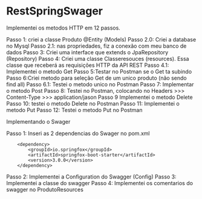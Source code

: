 # RestSpringSwager

Implementei os metodos HTTP em 12 passos.

Passo 1: criei a classe Produto @Entity (Models)
Passo 2.0: Criei a database no Mysql
Passo 2.1: nas propriedades, fiz a conexão com meu banco de dados
Passo 3: Criei uma interface que extends o JpaRepository (Repository)
Passo 4: Criei uma classe Classeresouces (resources). Essa classe que receberá as requisições HTTP da API REST
Passo 4.1: Implementei o metodo Get 
Passo 5:Testar no Postman se o Get ta subindo  
Passo 6:Criei metodo para seleção Get de um unico produto (não sendo find all)
Passo 6.1: Testei o metodo unico no Postman
Passo 7: Implementar o metodo Post 
Passo 8: Testei no Postman, colocando no Headers >>> Content-Type >>> application/jason
Passo 9 Implementei o metodo Delete
Passo 10: testei o metodo Delete no Postman
Passo 11: Implementei o metodo Put 
Passo 12: Testei o metodo Put no Postman


Implementando o Swager 

Passo 1: Inseri as 2 dependencias do Swager no pom.xml

<!-- https://mvnrepository.com/artifact/io.springfox/springfox-boot-starter -->

		<dependency>
			<groupId>io.springfox</groupId>
			<artifactId>springfox-boot-starter</artifactId>
			<version>3.0.0</version>
		</dependency>


Passo 2: Implementei a Configuration do Swagger (Config)
Passo 3: Implementei a classe do swagger
Passo 4: Implementei os comentarios do swagger no ProdutoResources 
